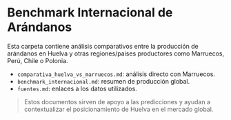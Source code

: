 # Benchmark Internacional de Arándanos

Esta carpeta contiene análisis comparativos entre la producción de arándanos en Huelva y otras regiones/paises productores como Marruecos, Perú, Chile o Polonia.

- `comparativa_huelva_vs_marruecos.md`: análisis directo con Marruecos.
- `benchmark_internacional.md`: resumen de producción global.
- `fuentes.md`: enlaces a los datos utilizados.

> Estos documentos sirven de apoyo a las predicciones y ayudan a contextualizar el posicionamiento de Huelva en el mercado global.
